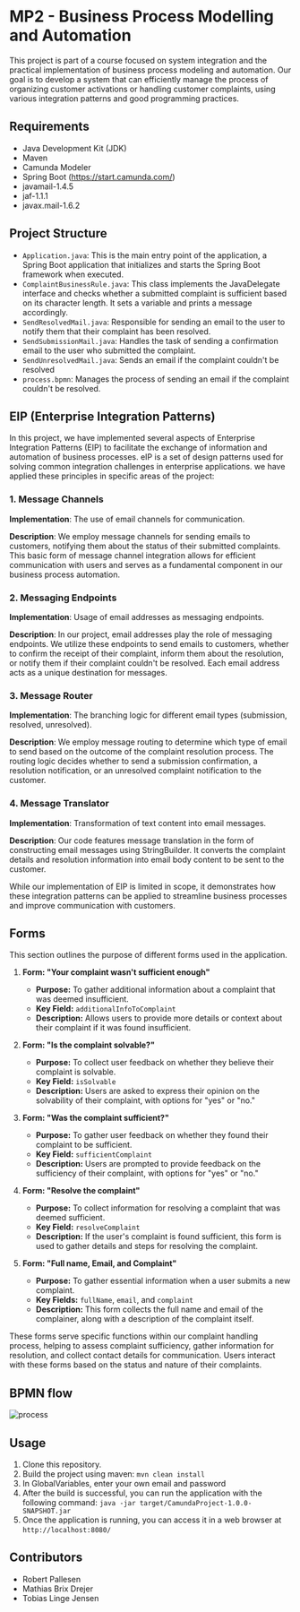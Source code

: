 # MP2 - Business Process Modelling and Automation

This project is part of a course focused on system integration and the practical implementation of business process modeling and automation. Our goal is to develop a system that can efficiently manage the process of organizing customer activations or handling customer complaints, using various integration patterns and good programming practices.

## Requirements

- Java Development Kit (JDK)
- Maven
- Camunda Modeler
- Spring Boot (https://start.camunda.com/)
- javamail-1.4.5
- jaf-1.1.1
- javax.mail-1.6.2

## Project Structure

- `Application.java`: This is the main entry point of the application, a Spring Boot application that initializes and starts the Spring Boot framework when executed.
- `ComplaintBusinessRule.java`: This class implements the JavaDelegate interface and checks whether a submitted complaint is sufficient based on its character length. It sets a variable and prints a message accordingly.
- `SendResolvedMail.java`: Responsible for sending an email to the user to notify them that their complaint has been resolved.
- `SendSubmissionMail.java`: Handles the task of sending a confirmation email to the user who submitted the complaint.
- `SendUnresolvedMail.java`: Sends an email if the complaint couldn't be resolved
- `process.bpmn`: Manages the process of sending an email if the complaint couldn't be resolved.
## EIP (Enterprise Integration Patterns)

In this project, we have implemented several aspects of Enterprise Integration Patterns (EIP) to facilitate the exchange of information and automation of business processes.
eIP is a set of design patterns used for solving common integration challenges in enterprise applications.
we have applied these principles in specific areas of the project:

### 1. Message Channels

**Implementation**: The use of email channels for communication.

**Description**: We employ message channels for sending emails to customers, notifying them about the status of their submitted complaints. This basic form of message channel integration allows for efficient communication with users and serves as a fundamental component in our business process automation.

### 2. Messaging Endpoints

**Implementation**: Usage of email addresses as messaging endpoints.

**Description**: In our project, email addresses play the role of messaging endpoints. We utilize these endpoints to send emails to customers, whether to confirm the receipt of their complaint, inform them about the resolution, or notify them if their complaint couldn't be resolved. Each email address acts as a unique destination for messages.

### 3. Message Router

**Implementation**: The branching logic for different email types (submission, resolved, unresolved).

**Description**: We employ message routing to determine which type of email to send based on the outcome of the complaint resolution process. The routing logic decides whether to send a submission confirmation, a resolution notification, or an unresolved complaint notification to the customer.

### 4. Message Translator

**Implementation**: Transformation of text content into email messages.

**Description**: Our code features message translation in the form of constructing email messages using StringBuilder. It converts the complaint details and resolution information into email body content to be sent to the customer.

While our implementation of EIP is limited in scope, it demonstrates how these integration patterns can be applied to streamline business processes and improve communication with customers.

## Forms

This section outlines the purpose of different forms used in the application.

1. **Form: "Your complaint wasn't sufficient enough"**
    - **Purpose:** To gather additional information about a complaint that was deemed insufficient.
    - **Key Field:** `additionalInfoToComplaint`
    - **Description:** Allows users to provide more details or context about their complaint if it was found insufficient.

2. **Form: "Is the complaint solvable?"**
    - **Purpose:** To collect user feedback on whether they believe their complaint is solvable.
    - **Key Field:** `isSolvable`
    - **Description:** Users are asked to express their opinion on the solvability of their complaint, with options for "yes" or "no."

3. **Form: "Was the complaint sufficient?"**
    - **Purpose:** To gather user feedback on whether they found their complaint to be sufficient.
    - **Key Field:** `sufficientComplaint`
    - **Description:** Users are prompted to provide feedback on the sufficiency of their complaint, with options for "yes" or "no."

4. **Form: "Resolve the complaint"**
    - **Purpose:** To collect information for resolving a complaint that was deemed sufficient.
    - **Key Field:** `resolveComplaint`
    - **Description:** If the user's complaint is found sufficient, this form is used to gather details and steps for resolving the complaint.

5. **Form: "Full name, Email, and Complaint"**
    - **Purpose:** To gather essential information when a user submits a new complaint.
    - **Key Fields:** `fullName`, `email`, and `complaint`
    - **Description:** This form collects the full name and email of the complainer, along with a description of the complaint itself.

These forms serve specific functions within our complaint handling process, helping to assess complaint sufficiency, gather information for resolution, and collect contact details for communication. Users interact with these forms based on the status and nature of their complaints.

## BPMN flow
![process](https://github.com/SirBobbert/Systemintegration_Assignment_2/assets/76921857/3f6e2513-6aba-49cd-90d3-1c2d53bf6ddc)

## Usage

1. Clone this repository.
2. Build the project using maven: `mvn clean install`
3. In GlobalVariables, enter your own email and password
4. After the build is successful, you can run the application with the following command: `java -jar target/CamundaProject-1.0.0-SNAPSHOT.jar`
5. Once the application is running, you can access it in a web browser at `http://localhost:8080/`

## Contributors

- Robert Pallesen
- Mathias Brix Drejer
- Tobias Linge Jensen
